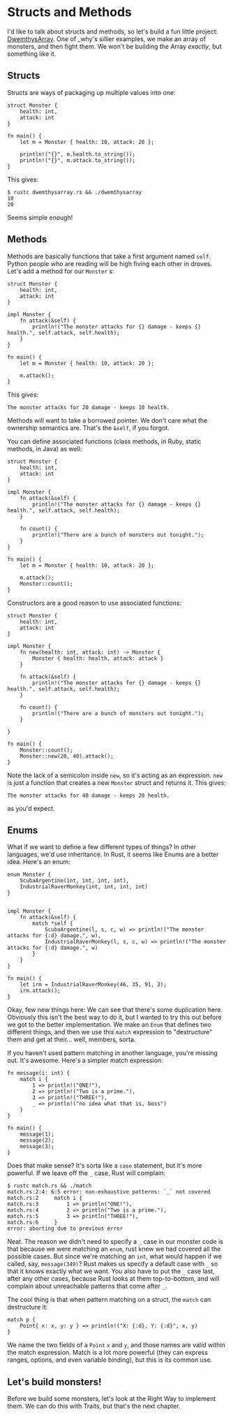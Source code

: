 Structs and Methods
===================

I'd like to talk about structs and methods, so let's build a fun little
project:
[DwemthysArray](http://mislav.uniqpath.com/poignant-guide/dwemthy/). One
of \_why's sillier examples, we make an array of monsters, and then
fight them. We won't be building the Array _exactly_, but something
like it.

Structs
-------

Structs are ways of packaging up multiple values into one:

~~~ {.rust}
struct Monster {
    health: int,
    attack: int
}

fn main() {
    let m = Monster { health: 10, attack: 20 };

    println!("{}", m.health.to_string());
    println!("{}", m.attack.to_string());
}
~~~

This gives:

    $ rustc dwemthysarray.rs && ./dwemthysarray
    10
    20

Seems simple enough!

Methods
-------

Methods are basically functions that take a first argument named `self`.
Python people who are reading will be high fiving each other in droves.
Let's add a method for our `Monster` s:

~~~ {.rust}
struct Monster {
    health: int,
    attack: int
}

impl Monster {
    fn attack(&self) {
        println!("The monster attacks for {} damage - keeps {} health.", self.attack, self.health);
    }
}

fn main() {
    let m = Monster { health: 10, attack: 20 };

    m.attack();
}
~~~

This gives:

    The monster attacks for 20 damage - keeps 10 health.

Methods will want to take a borrowed pointer. We don't care what the ownership
semantics are. That's the `&self`, if you forgot.

You can define associated functions (class methods, in Ruby, static
methods, in Java) as well:

~~~ {.rust}
struct Monster {
    health: int,
    attack: int
}

impl Monster {
    fn attack(&self) {
        println!("The monster attacks for {} damage - keeps {} health.", self.attack, self.health);
    }

    fn count() {
        println!("There are a bunch of monsters out tonight.");
    }
}

fn main() {
    let m = Monster { health: 10, attack: 20 };

    m.attack();
    Monster::count();
}
~~~

Constructors are a good reason to use associated functions:

~~~ {.rust}
struct Monster {
    health: int,
    attack: int
}

impl Monster {
    fn new(health: int, attack: int) -> Monster {
        Monster { health: health, attack: attack }
    }

    fn attack(&self) {
        println!("The monster attacks for {} damage - keeps {} health.", self.attack, self.health);
    }

    fn count() {
        println!("There are a bunch of monsters out tonight.");
    }

}

fn main() {
    Monster::count();
    Monster::new(20, 40).attack();
}
~~~

Note the lack of a semicolon inside `new`, so it's acting as an
expression. `new` is just a function that creates a new `Monster`
struct and returns it. This gives:

    The monster attacks for 40 damage - keeps 20 health.

as you'd expect.

Enums
-----

What if we want to define a few different types of things? In other
languages, we'd use inheritance. In Rust, it seems like Enums are a
better idea. Here's an enum:

~~~ {.rust}
enum Monster {
    ScubaArgentine(int, int, int, int),
    IndustrialRaverMonkey(int, int, int, int)
}


impl Monster {
    fn attack(&self) {
        match *self {
            ScubaArgentine(l, s, c, w) => println!("The monster attacks for {:d} damage.", w),
            IndustrialRaverMonkey(l, s, c, w) => println!("The monster attacks for {:d} damage.", w)
        }
    }
}

fn main() {
    let irm = IndustrialRaverMonkey(46, 35, 91, 2);
    irm.attack();
}
~~~

Okay, few new things here: We can see that there's some duplication
here. Obviously this isn't the best way to do it, but I wanted to try
this out before we got to the better implementation. We make an `Enum`
that defines two different things, and then we use this `match`
expression to "destructure" them and get at their... well, members,
sorta.

If you haven't used pattern matching in another language, you're missing
out. It's awesome. Here's a simpler match expression:

~~~ {.rust}
fn message(i: int) {
    match i {
        1 => println!("ONE!"),
        2 => println!("Two is a prime."),
        3 => println!("THREE!"),
        _ => println!("no idea what that is, boss")
    }
}

fn main() {
    message(1);
    message(2);
    message(3);
}
~~~

Does that make sense? It's sorta like a `case` statement, but it's more
powerful. If we leave off the `_` case, Rust will complain:

    $ rustc match.rs && ./match
    match.rs:2:4: 6:5 error: non-exhaustive patterns: `_` not covered
    match.rs:2     match i {
    match.rs:3         1 => println("ONE!"),
    match.rs:4         2 => println("Two is a prime."),
    match.rs:5         3 => println("THREE!"),
    match.rs:6     }
    error: aborting due to previous error

Neat. The reason we didn't need to specify a `_` case in our monster code
is that because we were matching an `enum`, rust knew we had covered all
the possible cases. But since we're matching an `int`, what would happen
if we called, say, `message(349)`? Rust makes us specify a default case
with `_` so that it knows exactly what we want. You also have to put the `_`
case last, after any other cases, because Rust looks at them top-to-bottom, and
will complain about unreachable patterns that come after `_`.

The cool thing is that when pattern matching on a struct, the `match`
can destructure it:

~~~ {.rust}
match p {
    Point{ x: x, y: y } => println!("X: {:d}, Y: {:d}", x, y)
}
~~~

We name the two fields of a `Point` `x` and `y`, and those names are
valid within the match expression. Match is a lot more powerful (they
can express ranges, options, and even variable binding), but this is its
common use.

Let's build monsters!
---------------------

Before we build some monsters, let's look at the Right Way to implement
them. We can do this with Traits, but that's the next chapter.
